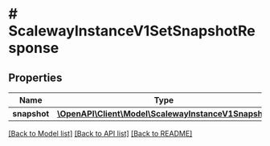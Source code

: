 # # ScalewayInstanceV1SetSnapshotResponse

## Properties

Name | Type | Description | Notes
------------ | ------------- | ------------- | -------------
**snapshot** | [**\OpenAPI\Client\Model\ScalewayInstanceV1Snapshot**](ScalewayInstanceV1Snapshot.md) |  | [optional]

[[Back to Model list]](../../README.md#models) [[Back to API list]](../../README.md#endpoints) [[Back to README]](../../README.md)
